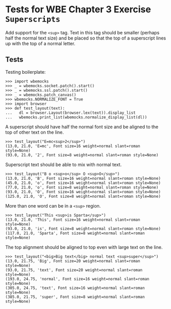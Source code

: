 Tests for WBE Chapter 3 Exercise `Superscripts`
==============================================

Add support for the `<sup>` tag. Text in this tag should be smaller
(perhaps half the normal text size) and be placed so that the top of a
superscript lines up with the top of a normal letter.

Tests
-----

Testing boilerplate:

    >>> import wbemocks
    >>> _ = wbemocks.socket.patch().start()
    >>> _ = wbemocks.ssl.patch().start()
    >>> _ = wbemocks.patch_canvas()
    >>> wbemocks.NORMALIZE_FONT = True
    >>> import browser
    >>> def test_layout(text):
    ...   dl = browser.Layout(browser.lex(text)).display_list
    ...   wbemocks.print_list(wbemocks.normalize_display_list(dl))

A superscript should have half the normal font size and be aligned to
the top of other text on the line.

    >>> test_layout("E=mc<sup>2</sup>")
    (13.0, 21.0, 'E=mc', Font size=16 weight=normal slant=roman style=None)
    (93.0, 21.0, '2', Font size=8 weight=normal slant=roman style=None)

Superscript text should be able to mix with normal text.

    >>> test_layout("B o <sup>o</sup> O <sup>O</sup>")
    (13.0, 21.0, 'B', Font size=16 weight=normal slant=roman style=None)
    (45.0, 21.0, 'o', Font size=16 weight=normal slant=roman style=None)
    (77.0, 21.0, 'o', Font size=8 weight=normal slant=roman style=None)
    (93.0, 21.0, 'O', Font size=16 weight=normal slant=roman style=None)
    (125.0, 21.0, 'O', Font size=8 weight=normal slant=roman style=None)

More than one word can be in a `<sup>` region.

    >>> test_layout("This <sup>is Sparta</sup>")
    (13.0, 21.0, 'This', Font size=16 weight=normal slant=roman style=None)
    (93.0, 21.0, 'is', Font size=8 weight=normal slant=roman style=None)
    (117.0, 21.0, 'Sparta', Font size=8 weight=normal slant=roman style=None)

The top alignment should be aligned to top even with large text on the line.

    >>> test_layout("<big>Big text</big> normal text <sup>super</sup>")
    (13.0, 21.75, 'Big', Font size=20 weight=normal slant=roman style=None)
    (93.0, 21.75, 'text', Font size=20 weight=normal slant=roman style=None)
    (193.0, 24.75, 'normal', Font size=16 weight=normal slant=roman style=None)
    (305.0, 24.75, 'text', Font size=16 weight=normal slant=roman style=None)
    (385.0, 21.75, 'super', Font size=8 weight=normal slant=roman style=None)
